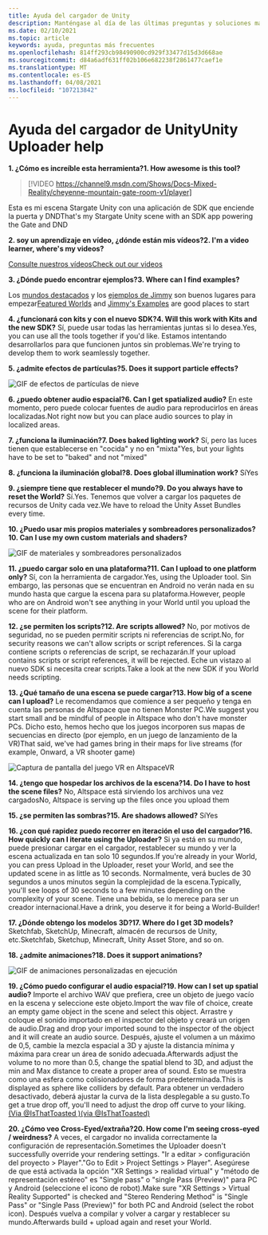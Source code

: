 ```yaml
---
title: Ayuda del cargador de Unity
description: Manténgase al día de las últimas preguntas y soluciones más frecuentes para el cargador de Unity de AltspaceVR.
ms.date: 02/10/2021
ms.topic: article
keywords: ayuda, preguntas más frecuentes
ms.openlocfilehash: 814ff293cb98490900cd929f33477d15d3d668ae
ms.sourcegitcommit: d84a6adf631ff02b106e682238f2861477caef1e
ms.translationtype: MT
ms.contentlocale: es-ES
ms.lasthandoff: 04/08/2021
ms.locfileid: "107213842"
---
```

# <a name="unity-uploader-help"></a><span data-ttu-id="0698c-104">Ayuda del cargador de Unity</span><span class="sxs-lookup"><span data-stu-id="0698c-104">Unity Uploader help</span></span>

<span data-ttu-id="0698c-105">**1. ¿Cómo es increíble esta herramienta?**</span><span class="sxs-lookup"><span data-stu-id="0698c-105">**1. How awesome is this tool?**</span></span>

> [!VIDEO https://channel9.msdn.com/Shows/Docs-Mixed-Reality/cheyenne-mountain-gate-room-v1/player]

<span data-ttu-id="0698c-106">Esta es mi escena Stargate Unity con una aplicación de SDK que enciende la puerta y DND</span><span class="sxs-lookup"><span data-stu-id="0698c-106">That's my Stargate Unity scene with an SDK app powering the Gate and DND</span></span>

<span data-ttu-id="0698c-107">**2. soy un aprendizaje en vídeo, ¿dónde están mis vídeos?**</span><span class="sxs-lookup"><span data-stu-id="0698c-107">**2. I'm a video learner, where's my videos?**</span></span>

[<span data-ttu-id="0698c-108">Consulte nuestros vídeos</span><span class="sxs-lookup"><span data-stu-id="0698c-108">Check out our videos</span></span>](https://youtu.be/km9CnVYPzoM)

<span data-ttu-id="0698c-109">**3. ¿Dónde puedo encontrar ejemplos?**</span><span class="sxs-lookup"><span data-stu-id="0698c-109">**3. Where can I find examples?**</span></span>

<span data-ttu-id="0698c-110">Los [mundos destacados](https://account.altvr.com/worlds/featured) y los [ejemplos de Jimmy](https://account.altvr.com/worlds/1046572460192825569) son buenos lugares para empezar</span><span class="sxs-lookup"><span data-stu-id="0698c-110">[Featured Worlds](https://account.altvr.com/worlds/featured) and [Jimmy's Examples](https://account.altvr.com/worlds/1046572460192825569) are good places to start</span></span>

<span data-ttu-id="0698c-111">**4. ¿funcionará con kits y con el nuevo SDK?**</span><span class="sxs-lookup"><span data-stu-id="0698c-111">**4. Will this work with Kits and the new SDK?**</span></span>
<span data-ttu-id="0698c-112">Sí, puede usar todas las herramientas juntas si lo desea.</span><span class="sxs-lookup"><span data-stu-id="0698c-112">Yes, you can use all the tools together if you'd like.</span></span> <span data-ttu-id="0698c-113">Estamos intentando desarrollarlos para que funcionen juntos sin problemas.</span><span class="sxs-lookup"><span data-stu-id="0698c-113">We're trying to develop them to work seamlessly together.</span></span>

<span data-ttu-id="0698c-114">**5. ¿admite efectos de partículas?**</span><span class="sxs-lookup"><span data-stu-id="0698c-114">**5. Does it support particle effects?**</span></span>

![GIF de efectos de partículas de nieve](images/uploader-faq-img-01.gif)

<span data-ttu-id="0698c-116">**6. ¿puedo obtener audio espacial?**</span><span class="sxs-lookup"><span data-stu-id="0698c-116">**6. Can I get spatialized audio?**</span></span>
<span data-ttu-id="0698c-117">En este momento, pero puede colocar fuentes de audio para reproducirlos en áreas localizadas.</span><span class="sxs-lookup"><span data-stu-id="0698c-117">Not right now but you can place audio sources to play in localized areas.</span></span> 

<span data-ttu-id="0698c-118">**7. ¿funciona la iluminación?**</span><span class="sxs-lookup"><span data-stu-id="0698c-118">**7. Does baked lighting work?**</span></span>
<span data-ttu-id="0698c-119">Sí, pero las luces tienen que establecerse en "cocida" y no en "mixta"</span><span class="sxs-lookup"><span data-stu-id="0698c-119">Yes, but your lights have to be set to "baked" and not "mixed"</span></span>

<span data-ttu-id="0698c-120">**8. ¿funciona la iluminación global?**</span><span class="sxs-lookup"><span data-stu-id="0698c-120">**8. Does global illumination work?**</span></span>
<span data-ttu-id="0698c-121">Sí</span><span class="sxs-lookup"><span data-stu-id="0698c-121">Yes</span></span>

<span data-ttu-id="0698c-122">**9. ¿siempre tiene que restablecer el mundo?**</span><span class="sxs-lookup"><span data-stu-id="0698c-122">**9. Do you always have to reset the World?**</span></span>
<span data-ttu-id="0698c-123">Sí.</span><span class="sxs-lookup"><span data-stu-id="0698c-123">Yes.</span></span> <span data-ttu-id="0698c-124">Tenemos que volver a cargar los paquetes de recursos de Unity cada vez.</span><span class="sxs-lookup"><span data-stu-id="0698c-124">We have to reload the Unity Asset Bundles every time.</span></span> 

<span data-ttu-id="0698c-125">**10. ¿Puedo usar mis propios materiales y sombreadores personalizados?**</span><span class="sxs-lookup"><span data-stu-id="0698c-125">**10. Can I use my own custom materials and shaders?**</span></span>

![GIF de materiales y sombreadores personalizados](images/uploader-faq-img-02.gif)

<span data-ttu-id="0698c-127">**11. ¿puedo cargar solo en una plataforma?**</span><span class="sxs-lookup"><span data-stu-id="0698c-127">**11. Can I upload to one platform only?**</span></span>
<span data-ttu-id="0698c-128">Sí, con la herramienta de cargador.</span><span class="sxs-lookup"><span data-stu-id="0698c-128">Yes, using the Uploader tool.</span></span> <span data-ttu-id="0698c-129">Sin embargo, las personas que se encuentran en Android no verán nada en su mundo hasta que cargue la escena para su plataforma.</span><span class="sxs-lookup"><span data-stu-id="0698c-129">However, people who are on Android won't see anything in your World until you upload the scene for their platform.</span></span> 

<span data-ttu-id="0698c-130">**12. ¿se permiten los scripts?**</span><span class="sxs-lookup"><span data-stu-id="0698c-130">**12. Are scripts allowed?**</span></span>
<span data-ttu-id="0698c-131">No, por motivos de seguridad, no se pueden permitir scripts ni referencias de script.</span><span class="sxs-lookup"><span data-stu-id="0698c-131">No, for security reasons we can't allow scripts or script references.</span></span> <span data-ttu-id="0698c-132">Si la carga contiene scripts o referencias de script, se rechazarán.</span><span class="sxs-lookup"><span data-stu-id="0698c-132">If your upload contains scripts or script references, it will be rejected.</span></span> <span data-ttu-id="0698c-133">Eche un vistazo al nuevo SDK si necesita crear scripts.</span><span class="sxs-lookup"><span data-stu-id="0698c-133">Take a look at the new SDK if you World needs scripting.</span></span> 

<span data-ttu-id="0698c-134">**13. ¿Qué tamaño de una escena se puede cargar?**</span><span class="sxs-lookup"><span data-stu-id="0698c-134">**13. How big of a scene can I upload?**</span></span>
<span data-ttu-id="0698c-135">Le recomendamos que comience a ser pequeño y tenga en cuenta las personas de Altspace que no tienen Monster PC.</span><span class="sxs-lookup"><span data-stu-id="0698c-135">We suggest you start small and be mindful of people in Altspace who don't have monster PCs.</span></span> <span data-ttu-id="0698c-136">Dicho esto, hemos hecho que los juegos incorporen sus mapas de secuencias en directo (por ejemplo, en un juego de lanzamiento de la VR)</span><span class="sxs-lookup"><span data-stu-id="0698c-136">That said, we've had games bring in their maps for live streams (for example, Onward, a VR shooter game)</span></span>

![Captura de pantalla del juego VR en AltspaceVR](images/uploader-faq-img-03.png)

<span data-ttu-id="0698c-138">**14. ¿tengo que hospedar los archivos de la escena?**</span><span class="sxs-lookup"><span data-stu-id="0698c-138">**14. Do I have to host the scene files?**</span></span>
<span data-ttu-id="0698c-139">No, Altspace está sirviendo los archivos una vez cargados</span><span class="sxs-lookup"><span data-stu-id="0698c-139">No, Altspace is serving up the files once you upload them</span></span>

<span data-ttu-id="0698c-140">**15. ¿se permiten las sombras?**</span><span class="sxs-lookup"><span data-stu-id="0698c-140">**15. Are shadows allowed?**</span></span>
<span data-ttu-id="0698c-141">Sí</span><span class="sxs-lookup"><span data-stu-id="0698c-141">Yes</span></span>

<span data-ttu-id="0698c-142">**16. ¿con qué rapidez puedo recorrer en iteración el uso del cargador?**</span><span class="sxs-lookup"><span data-stu-id="0698c-142">**16. How quickly can I iterate using the Uploader?**</span></span>
<span data-ttu-id="0698c-143">Si ya está en su mundo, puede presionar cargar en el cargador, restablecer su mundo y ver la escena actualizada en tan solo 10 segundos.</span><span class="sxs-lookup"><span data-stu-id="0698c-143">If you're already in your World, you can press Upload in the Uploader, reset your World, and see the updated scene in as little as 10 seconds.</span></span> <span data-ttu-id="0698c-144">Normalmente, verá bucles de 30 segundos a unos minutos según la complejidad de la escena.</span><span class="sxs-lookup"><span data-stu-id="0698c-144">Typically, you'll see loops of 30 seconds to a few minutes depending on the complexity of your scene.</span></span> <span data-ttu-id="0698c-145">Tiene una bebida, se lo merece para ser un creador internacional.</span><span class="sxs-lookup"><span data-stu-id="0698c-145">Have a drink, you deserve it for being a World-Builder!</span></span>

<span data-ttu-id="0698c-146">**17. ¿Dónde obtengo los modelos 3D?**</span><span class="sxs-lookup"><span data-stu-id="0698c-146">**17. Where do I get 3D models?**</span></span>
<span data-ttu-id="0698c-147">Sketchfab, SketchUp, Minecraft, almacén de recursos de Unity, etc.</span><span class="sxs-lookup"><span data-stu-id="0698c-147">Sketchfab, Sketchup, Minecraft, Unity Asset Store, and so on.</span></span>

<span data-ttu-id="0698c-148">**18. ¿admite animaciones?**</span><span class="sxs-lookup"><span data-stu-id="0698c-148">**18. Does it support animations?**</span></span>

![GIF de animaciones personalizadas en ejecución](images/uploader-faq-img-04.gif)

<span data-ttu-id="0698c-150">**19. ¿Cómo puedo configurar el audio espacial?**</span><span class="sxs-lookup"><span data-stu-id="0698c-150">**19. How can I set up spatial audio?**</span></span> <span data-ttu-id="0698c-151">Importe el archivo WAV que prefiera, cree un objeto de juego vacío en la escena y seleccione este objeto.</span><span class="sxs-lookup"><span data-stu-id="0698c-151">Import the wav file of choice, create an empty game object in the scene and select this object.</span></span> <span data-ttu-id="0698c-152">Arrastre y coloque el sonido importado en el inspector del objeto y creará un origen de audio.</span><span class="sxs-lookup"><span data-stu-id="0698c-152">Drag and drop your imported sound to the inspector of the object and it will create an audio source.</span></span> <span data-ttu-id="0698c-153">Después, ajuste el volumen a un máximo de 0,5, cambie la mezcla espacial a 3D y ajuste la distancia mínima y máxima para crear un área de sonido adecuada.</span><span class="sxs-lookup"><span data-stu-id="0698c-153">Afterwards adjust the volume to no more than 0.5, change the spatial blend to 3D, and adjust the min and Max distance to create a proper area of sound.</span></span> <span data-ttu-id="0698c-154">Esto se muestra como una esfera como colisionadores de forma predeterminada.</span><span class="sxs-lookup"><span data-stu-id="0698c-154">This is displayed as sphere like colliders by default.</span></span> <span data-ttu-id="0698c-155">Para obtener un verdadero desactivado, deberá ajustar la curva de la lista desplegable a su gusto.</span><span class="sxs-lookup"><span data-stu-id="0698c-155">To get a true drop off, you'll need to adjust the drop off curve to your liking.</span></span> [<span data-ttu-id="0698c-156">(Via @IsThatToasted )</span><span class="sxs-lookup"><span data-stu-id="0698c-156">(via @IsThatToasted)</span></span>](https://www.youtube.com/watch?v=ktb2vAAwknw&list=PLGmYIROty-5bpzKQNK3mRMi4pmh_LinV4&t=642s&index=29)

<span data-ttu-id="0698c-157">**20. ¿Cómo veo Cross-Eyed/extraña?**</span><span class="sxs-lookup"><span data-stu-id="0698c-157">**20. How come I'm seeing cross-eyed / weirdness?**</span></span>
<span data-ttu-id="0698c-158">A veces, el cargador no invalida correctamente la configuración de representación.</span><span class="sxs-lookup"><span data-stu-id="0698c-158">Sometimes the Uploader doesn't successfully override your rendering settings.</span></span> <span data-ttu-id="0698c-159">"Ir a editar > configuración del proyecto > Player".</span><span class="sxs-lookup"><span data-stu-id="0698c-159">"Go to Edit > Project Settings > Player".</span></span> <span data-ttu-id="0698c-160">Asegúrese de que está activada la opción "XR Settings > realidad virtual" y "método de representación estéreo" es "Single pass" o "single Pass (Preview)" para PC y Android (seleccione el icono de robot).</span><span class="sxs-lookup"><span data-stu-id="0698c-160">Make sure "XR Settings > Virtual Reality Supported" is checked and "Stereo Rendering Method" is "Single Pass" or "Single Pass (Preview)" for both PC and Android (select the robot icon).</span></span> <span data-ttu-id="0698c-161">Después vuelva a compilar y volver a cargar y restablecer su mundo.</span><span class="sxs-lookup"><span data-stu-id="0698c-161">Afterwards build + upload again and reset your World.</span></span> 